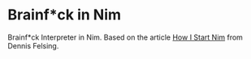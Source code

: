 # Brainf\*ck in Nim

Brainf\*ck Interpreter in Nim. Based on the article [How I Start Nim](https://howistart.org/posts/nim/1/index.html) from Dennis Felsing.
